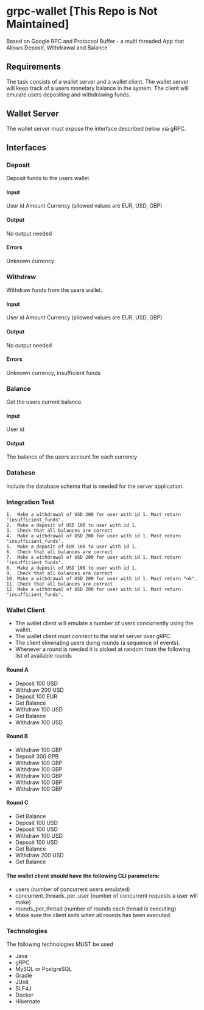 # grpc-wallet [This Repo is Not Maintained]
Based on Google RPC and Protocool Buffer - a multi threaded App that Allows Deposit, Withdrawal and Balance

## Requirements
The task consists of a wallet server and a wallet client. The wallet server will keep track of a users monetary balance in the system. The client will emulate users depositing and withdrawing funds.

## Wallet Server
The wallet server must expose the interface described below via gRPC.

## Interfaces
### Deposit
Deposit funds to the users wallet.

#### Input
User id
Amount
Currency (allowed values are EUR, USD, GBP)
#### Output
No output needed
#### Errors
Unknown currency

### Withdraw
Withdraw funds from the users wallet.

#### Input
User id
Amount
Currency (allowed values are EUR, USD, GBP)
#### Output
No output needed
#### Errors
Unknown currency, insufficient funds
### Balance
Get the users current balance.

#### Input
User id
#### Output
The balance of the users account for each currency

### Database
Include the database schema that is needed for the server application.

### Integration Test

    1.  Make a withdrawal of USD 200 for user with id 1. Must return "insufficient_funds".
    2.  Make a deposit of USD 100 to user with id 1.
    3.  Check that all balances are correct
    4.  Make a withdrawal of USD 200 for user with id 1. Must return "insufficient_funds".
    5.  Make a deposit of EUR 100 to user with id 1.
    6.  Check that all balances are correct
    7.  Make a withdrawal of USD 200 for user with id 1. Must return "insufficient_funds".
    8.  Make a deposit of USD 100 to user with id 1.
    9.  Check that all balances are correct
    10. Make a withdrawal of USD 200 for user with id 1. Must return "ok".
    11. Check that all balances are correct
    12. Make a withdrawal of USD 200 for user with id 1. Must return "insufficient_funds".

### Wallet Client
* The wallet client will emulate a number of users concurrently using the wallet. 
* The wallet client must connect to the wallet server over gRPC. 
* The client eliminating users doing rounds (a sequence of events). 
* Whenever a round is needed it is picked at random from the following list of available rounds

#### Round A
* Deposit 100 USD
* Withdraw 200 USD
* Deposit 100 EUR
* Get Balance
* Withdraw 100 USD
* Get Balance
* Withdraw 100 USD
#### Round B
* Withdraw 100 GBP
* Deposit 300 GPB
* Withdraw 100 GBP
* Withdraw 100 GBP
* Withdraw 100 GBP
* Withdraw 100 GBP
* Withdraw 100 GBP
#### Round C
* Get Balance
* Deposit 100 USD
* Deposit 100 USD
* Withdraw 100 USD
* Depsoit 100 USD
* Get Balance
* Withdraw 200 USD
* Get Balance

#### The wallet client should have the following CLI parameters:

* users (number of concurrent users emulated)
* concurrent_threads_per_user (number of concurrent requests a user will make)
* rounds_per_thread (number of rounds each thread is executing)
* Make sure the client exits when all rounds has been executed.

### Technologies
The following technologies MUST be used

* Java
* gRPC
* MySQL or PostgreSQL
* Gradle
* JUnit
* SLF4J
* Docker
* Hibernate
